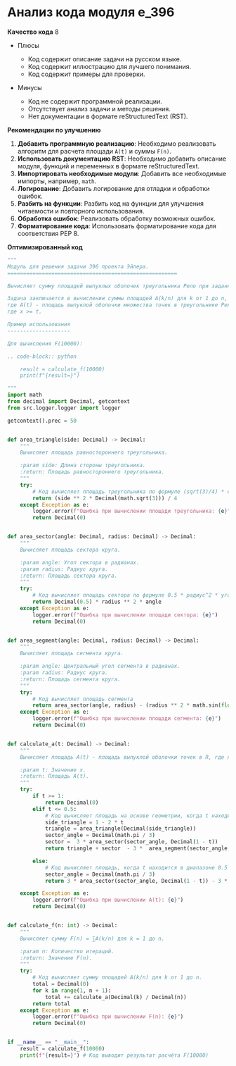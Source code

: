 # Анализ кода модуля e_396

**Качество кода**
8
- Плюсы
    - Код содержит описание задачи на русском языке.
    - Код содержит иллюстрацию для лучшего понимания.
    - Код содержит примеры для проверки.

- Минусы
    - Код не содержит программной реализации.
    - Отсутствует анализ задачи и методы решения.
    - Нет документации в формате reStructuredText (RST).

**Рекомендации по улучшению**

1.  **Добавить программную реализацию**: Необходимо реализовать алгоритм для расчета площади `A(t)` и суммы `F(n)`.
2.  **Использовать документацию RST**: Необходимо добавить описание модуля, функций и переменных в формате reStructuredText.
3.  **Импортировать необходимые модули**: Добавить все необходимые импорты, например, `math`.
4.  **Логирование**: Добавить логирование для отладки и обработки ошибок.
5.  **Разбить на функции**: Разбить код на функции для улучшения читаемости и повторного использования.
6.  **Обработка ошибок**: Реализовать обработку возможных ошибок.
7.  **Форматирование кода**: Использовать форматирование кода для соответствия PEP 8.

**Оптимизированный код**

```python
"""
Модуль для решения задачи 396 проекта Эйлера.
======================================================

Вычисляет сумму площадей выпуклых оболочек треугольника Рело при заданных условиях.

Задача заключается в вычислении суммы площадей A(k/n) для k от 1 до n,
где A(t) - площадь выпуклой оболочки множества точек в треугольнике Рело,
где x >= t.

Пример использования
--------------------

Для вычисления F(10000):

.. code-block:: python

    result = calculate_f(10000)
    print(f"{result=}")

"""
import math
from decimal import Decimal, getcontext
from src.logger.logger import logger

getcontext().prec = 50


def area_triangle(side: Decimal) -> Decimal:
    """
    Вычисляет площадь равностороннего треугольника.

    :param side: Длина стороны треугольника.
    :return: Площадь равностороннего треугольника.
    """
    try:
        # Код вычисляет площадь треугольника по формуле (sqrt(3)/4) * сторона^2.
        return (side ** 2 * Decimal(math.sqrt(3))) / 4
    except Exception as e:
        logger.error(f"Ошибка при вычислении площади треугольника: {e}")
        return Decimal(0)


def area_sector(angle: Decimal, radius: Decimal) -> Decimal:
    """
    Вычисляет площадь сектора круга.

    :param angle: Угол сектора в радианах.
    :param radius: Радиус круга.
    :return: Площадь сектора круга.
    """
    try:
        # Код вычисляет площадь сектора по формуле 0.5 * радиус^2 * угол
        return Decimal(0.5) * radius ** 2 * angle
    except Exception as e:
        logger.error(f"Ошибка при вычислении площади сектора: {e}")
        return Decimal(0)


def area_segment(angle: Decimal, radius: Decimal) -> Decimal:
    """
    Вычисляет площадь сегмента круга.

    :param angle: Центральный угол сегмента в радианах.
    :param radius: Радиус круга.
    :return: Площадь сегмента круга.
    """
    try:
        # Код вычисляет площадь сегмента
        return area_sector(angle, radius) - (radius ** 2 * math.sin(float(angle))) / 2
    except Exception as e:
        logger.error(f"Ошибка при вычислении площади сегмента: {e}")
        return Decimal(0)


def calculate_a(t: Decimal) -> Decimal:
    """
    Вычисляет площадь A(t) - площадь выпуклой оболочки точек в R, где x >= t.

    :param t: Значение x.
    :return: Площадь A(t).
    """
    try:
        if t >= 1:
            return Decimal(0)
        elif t <= 0.5:
            # Код вычисляет площадь на основе геометрии, когда t находится в диапазоне 0.0 - 0.5.
            side_triangle = 1 - 2 * t
            triangle = area_triangle(Decimal(side_triangle))
            sector_angle = Decimal(math.pi / 3)
            sector =  3 * area_sector(sector_angle, Decimal(1 - t))
            return triangle + sector  - 3 *  area_segment(sector_angle, Decimal(1 - t))

        else:
            # Код вычисляет площадь, когда t находится в диапазоне 0.5 - 1.0.
            sector_angle = Decimal(math.pi / 3)
            return 3 * area_sector(sector_angle, Decimal(1 - t)) - 3 * area_segment(sector_angle, Decimal(1 - t))

    except Exception as e:
        logger.error(f"Ошибка при вычислении A(t): {e}")
        return Decimal(0)


def calculate_f(n: int) -> Decimal:
    """
    Вычисляет сумму F(n) = ∑A(k/n) для k = 1 до n.

    :param n: Количество итераций.
    :return: Значение F(n).
    """
    try:
        # Код вычисляет сумму площадей A(k/n) для k от 1 до n.
        total = Decimal(0)
        for k in range(1, n + 1):
            total += calculate_a(Decimal(k) / Decimal(n))
        return total
    except Exception as e:
        logger.error(f"Ошибка при вычислении F(n): {e}")
        return Decimal(0)


if __name__ == "__main__":
    result = calculate_f(10000)
    print(f"{result=}") # Код выводит результат расчёта F(10000)
```